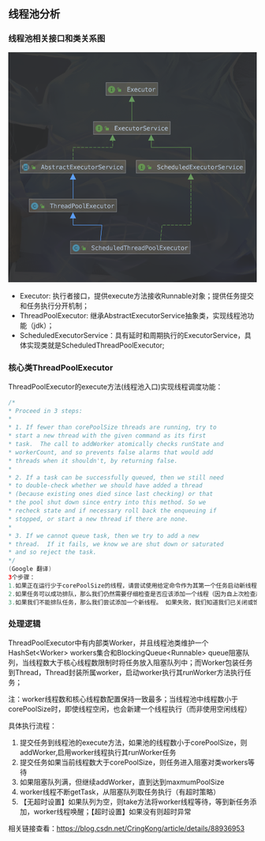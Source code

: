 ## 线程池分析

### 线程池相关接口和类关系图
![关系图](https://github.com/Wliz/BooksNote/blob/master/images/threadPool.png)

- Executor: 执行者接口，提供execute方法接收Runnable对象；提供任务提交和任务执行分开机制；
- ThreadPoolExecutor: 继承AbstractExecutorService抽象类，实现线程池功能（jdk）；
- ScheduledExecutorService：具有延时和周期执行的ExecutorService，具体实现类就是ScheduledThreadPoolExecutor;

### 核心类ThreadPoolExecutor
ThreadPoolExecutor的execute方法(线程池入口)实现线程调度功能：
```Java
/*
* Proceed in 3 steps:
*
* 1. If fewer than corePoolSize threads are running, try to
* start a new thread with the given command as its first
* task.  The call to addWorker atomically checks runState and
* workerCount, and so prevents false alarms that would add
* threads when it shouldn't, by returning false.
*
* 2. If a task can be successfully queued, then we still need
* to double-check whether we should have added a thread
* (because existing ones died since last checking) or that
* the pool shut down since entry into this method. So we
* recheck state and if necessary roll back the enqueuing if
* stopped, or start a new thread if there are none.
*
* 3. If we cannot queue task, then we try to add a new
* thread.  If it fails, we know we are shut down or saturated
* and so reject the task.
*/
(Google 翻译)
3个步骤：
1.如果正在运行少于corePoolSize的线程，请尝试使用给定命令作为其第一个任务启动新线程。 对addWorker的调用以原子方式检查runState和workerCount，因此通过返回false来防止在不应该添加线程时发生的错误警报。
2.如果任务可以成功排队，那么我们仍然需要仔细检查是否应该添加一个线程（因为自上次检查后现有的线程已经死亡），或者自从进入此方法后池关闭了。 所以我们重新检查状态，如果没有，则回滚入队，或者如果没有，则启动新的线程。
3.如果我们不能排队任务，那么我们尝试添加一个新线程。 如果失败，我们知道我们已关闭或饱和，因此拒绝该任务。
```

### 处理逻辑

ThreadPoolExecutor中有内部类Worker，并且线程池类维护一个HashSet\<Worker\> workers集合和BlockingQueue\<Runnable\> queue阻塞队列，当线程数大于核心线程数限制时将任务放入阻塞队列中；而Worker包装任务到Thread，Thread封装所属worker，启动worker执行其runWorker方法执行任务；

注：worker线程数和核心线程数配置保持一致最多；当线程池中线程数小于corePoolSize时，即使线程空闲，也会新建一个线程执行（而非使用空闲线程）

具体执行流程：
1. 提交任务到线程池的execute方法，如果池的线程数小于corePoolSize，则addWorker,启用worker线程执行其runWorker任务
2. 提交任务如果当前线程数大于corePoolSize，则任务进入阻塞对类workers等待
3. 如果阻塞队列满，但继续addWorker，直到达到maxmumPoolSize
4. worker线程不断getTask，从阻塞队列取任务执行（有超时策略）
5. 【无超时设置】如果队列为空，则take方法将worker线程等待，等到新任务添加，worker线程唤醒；【超时设置】如果没有则超时异常


相关链接查看：https://blog.csdn.net/CringKong/article/details/88936953


